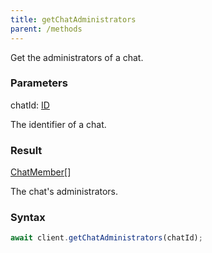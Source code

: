 ```yaml
---
title: getChatAdministrators
parent: /methods
---
```


Get the administrators of a chat.<span class="select-none">  </span>

### Parameters 

<div class="flex flex-col gap-3"><div><div class="font-mono" id="p_chatId" data-anchor><span class="font-bold">chatId</span><span class="opacity-50">:</span> <a href="/types/id"  >ID</a></div><div class="pl-3"><div class="no-margin">

The identifier of a chat.

</div></div></div></div>

### Result 

<div class="font-mono"><a href="/types/chatmember"  >ChatMember</a><span class="opacity-50">[]</span></div><div class="pl-3"><div class="no-margin">

The chat's administrators.

</div></div>

### Syntax

```ts
await client.getChatAdministrators(chatId);
```



